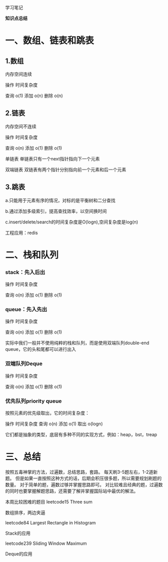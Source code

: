 学习笔记

**知识点总结**

# 一、数组、链表和跳表

## 1.数组

内存空间连续

操作	时间复杂度

查询	o(1)
添加	o(n)
删除	o(n)

## 2.链表

内存空间不连续

操作	时间复杂度

查询	o(n)
添加	o(1)
删除	o(1)

单链表
单链表只有一个next指针指向下一个元素

双端链表
双链表有两个指针分别指向前一个元素和后一个元素

## 3.跳表

a.只能用于元素有序的情况，对标的是平衡树和二分查找

b.通过添加多级索引，提高查找效率，以空间换时间

c.insert/delete/search的时间复杂度是O(logn),空间复杂度是log(n)

工程应用：redis



# 二、栈和队列

### stack：先入后出

操作	时间复杂度

查询	o(n)
添加	o(1)
删除	o(1)

### queue：先入先出

操作	时间复杂度

查询	o(n)
添加	o(1)
删除	o(1)

实际中我们一般并不使用纯粹的栈和队列，而是使用双端队列double-end queue，它的头和尾都可以进行出入

### 双端队列Deque

操作	时间复杂度

查询	o(n)
添加	o(1)
删除	o(1)

### 优先队列priority queue 

按照元素的优先级取出，它的时间复杂度：

操作	时间复杂度
查询	o(n)
添加	o(1)
取出	o(logn)

它们都是抽象的类型，底层有多种不同的实现方式，例如：heap，bst，treap

# 三、总结

按照五毒神掌的方法，过遍数，总结思路，套路。
每天刷3-5题左右，1-2道新题。
但是如果一直按照这种方式的话，后期会积压很多题，所以需要规划刷题的数量。
对于简单的题，遍数过够并掌握思路即可。
对比较难且经典的题，过遍数的同时也要掌握解题思路，还需要了解并掌握国际站中最优的解法。

本周比较困难的题目
leetcode15 Three sum

数组排序，两边夹逼

leetcode84 Largest Rectangle in Histogram

Stack的应用

leetcode239 Sliding Window Maximum

Deque的应用 
